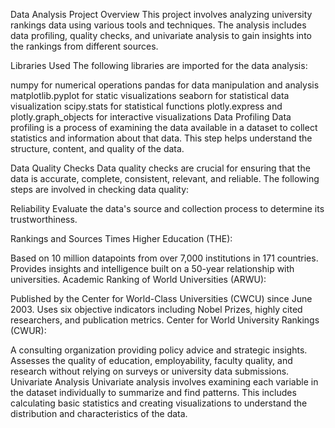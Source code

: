 Data Analysis Project
Overview
This project involves analyzing university rankings data using various tools and techniques. The analysis includes data profiling, quality checks, and univariate analysis to gain insights into the rankings from different sources.

Libraries Used
The following libraries are imported for the data analysis:

numpy for numerical operations
pandas for data manipulation and analysis
matplotlib.pyplot for static visualizations
seaborn for statistical data visualization
scipy.stats for statistical functions
plotly.express and plotly.graph_objects for interactive visualizations
Data Profiling
Data profiling is a process of examining the data available in a dataset to collect statistics and information about that data. This step helps understand the structure, content, and quality of the data.

Data Quality Checks
Data quality checks are crucial for ensuring that the data is accurate, complete, consistent, relevant, and reliable. The following steps are involved in checking data quality:

Reliability
Evaluate the data's source and collection process to determine its trustworthiness.

Rankings and Sources
Times Higher Education (THE):

Based on 10 million datapoints from over 7,000 institutions in 171 countries.
Provides insights and intelligence built on a 50-year relationship with universities.
Academic Ranking of World Universities (ARWU):

Published by the Center for World-Class Universities (CWCU) since June 2003.
Uses six objective indicators including Nobel Prizes, highly cited researchers, and publication metrics.
Center for World University Rankings (CWUR):

A consulting organization providing policy advice and strategic insights.
Assesses the quality of education, employability, faculty quality, and research without relying on surveys or university data submissions.
Univariate Analysis
Univariate analysis involves examining each variable in the dataset individually to summarize and find patterns. This includes calculating basic statistics and creating visualizations to understand the distribution and characteristics of the data.
